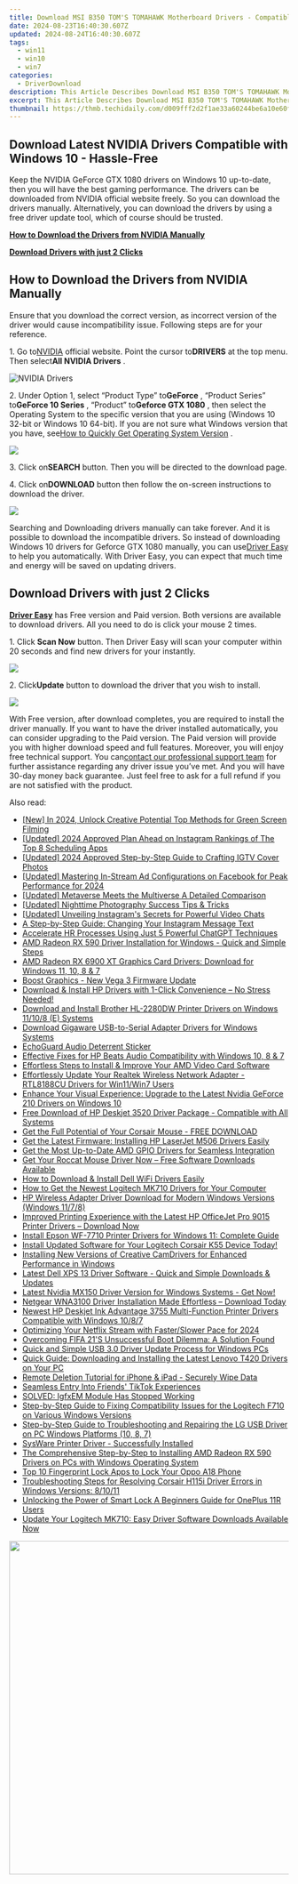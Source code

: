 ```yaml
---
title: Download MSI B350 TOM'S TOMAHAWK Motherboard Drivers - Compatible with Windows 10 & 7
date: 2024-08-23T16:40:30.607Z
updated: 2024-08-24T16:40:30.607Z
tags:
  - win11
  - win10
  - win7
categories:
  - DriverDownload
description: This Article Describes Download MSI B350 TOM'S TOMAHAWK Motherboard Drivers - Compatible with Windows 10 & 7
excerpt: This Article Describes Download MSI B350 TOM'S TOMAHAWK Motherboard Drivers - Compatible with Windows 10 & 7
thumbnail: https://thmb.techidaily.com/d009fff2d2f1ae33a60244be6a10e60fe9a4c6152d14b10a6c314e65ab841263.jpg
---
```


## Download Latest NVIDIA Drivers Compatible with Windows 10 - Hassle-Free

Keep the NVIDIA GeForce GTX 1080 drivers on Windows 10 up-to-date, then you will have the best gaming performance. The drivers can be downloaded from NVIDIA official website freely. So you can download the drivers manually. Alternatively, you can download the drivers by using a free driver update tool, which of course should be trusted.

[**How to Download the Drivers from NVIDIA Manually**](https://tools.techidaily.com/drivereasy/download/)

[**Download Drivers with just 2 Clicks**](https://tools.techidaily.com/drivereasy/download/)

## **How to Download the Drivers from NVIDIA Manually**

 Ensure that you download the correct version, as incorrect version of the driver would cause incompatibility issue. Following steps are for your reference.

 1\. Go to[NVIDIA](https://tools.techidaily.com/drivereasy/download/) official website. Point the cursor to**DRIVERS** at the top menu. Then select**All NVIDIA Drivers** .

![NVIDIA Drivers](https://images.drivereasy.com/wp-content/uploads/2016/09/img_57ccd935a0f0a.jpg)

 2\. Under Option 1, select “Product Type” to**GeForce** , “Product Series” to**GeForce 10 Series** , “Product” to**Geforce GTX 1080** , then select the Operating System to the specific version that you are using (Windows 10 32-bit or Windows 10 64-bit). If you are not sure what Windows version that you have, see[How to Quickly Get Operating System Version](https://tools.techidaily.com/drivereasy/download/) .

![](https://images.drivereasy.com/wp-content/uploads/2016/10/img_581410198d290.jpg)

 3\. Click on**SEARCH** button. Then you will be directed to the download page.

 4\. Click on**DOWNLOAD** button then follow the on-screen instructions to download the driver.

![](https://images.drivereasy.com/wp-content/uploads/2016/10/img_581412f0a2c64.jpg)

 Searching and Downloading drivers manually can take forever. And it is possible to download the incompatible drivers. So instead of downloading Windows 10 drivers for Geforce GTX 1080 manually, you can use[Driver Easy](https://tools.techidaily.com/drivereasy/download/) to help you automatically. With Driver Easy, you can expect that much time and energy will be saved on updating drivers.

## **Download Drivers with just 2 Clicks**

**[Driver Easy](https://tools.techidaily.com/drivereasy/download/)**  has Free version and Paid version. Both versions are available to download drivers. All you need to do is click your mouse 2 times.

1\. Click **Scan Now**  button. Then Driver Easy will scan your computer within 20 seconds and find new drivers for your instantly.  

![](https://images.drivereasy.com/wp-content/uploads/2017/04/img_58eca1022f7b7.png)

 2\. Click**Update** button to download the driver that you wish to install.

![](https://images.drivereasy.com/wp-content/uploads/2017/04/img_58eca27c67b42.jpg)

 With Free version, after download completes, you are required to install the driver manually. If you want to have the driver installed automatically, you can consider upgrading to the Paid version. The Paid version will provide you with higher download speed and full features. Moreover, you will enjoy free technical support. You can[contact our professional support team](https://tools.techidaily.com/drivereasy/download/) for further assistance regarding any driver issue you’ve met. And you will have 30-day money back guarantee. Just feel free to ask for a full refund if you are not satisfied with the product.

<ins class="adsbygoogle"
     style="display:block"
     data-ad-format="autorelaxed"
     data-ad-client="ca-pub-7571918770474297"
     data-ad-slot="1223367746"></ins>



<ins class="adsbygoogle"
     style="display:block"
     data-ad-client="ca-pub-7571918770474297"
     data-ad-slot="8358498916"
     data-ad-format="auto"
     data-full-width-responsive="true"></ins>

<span class="atpl-alsoreadstyle">Also read:</span>
<div><ul>
<li><a href="https://fox-info.techidaily.com/new-in-2024-unlock-creative-potential-top-methods-for-green-screen-filming/"><u>[New] In 2024, Unlock Creative Potential  Top Methods for Green Screen Filming</u></a></li>
<li><a href="https://instagram-videos.techidaily.com/updated-2024-approved-plan-ahead-on-instagram-rankings-of-the-top-8-scheduling-apps/"><u>[Updated] 2024 Approved  Plan Ahead on Instagram  Rankings of The Top 8 Scheduling Apps</u></a></li>
<li><a href="https://instagram-video-recordings.techidaily.com/updated-2024-approved-step-by-step-guide-to-crafting-igtv-cover-photos/"><u>[Updated] 2024 Approved  Step-by-Step Guide to Crafting IGTV Cover Photos</u></a></li>
<li><a href="https://facebook-videos.techidaily.com/updated-mastering-in-stream-ad-configurations-on-facebook-for-peak-performance-for-2024/"><u>[Updated] Mastering In-Stream Ad Configurations on Facebook for Peak Performance for 2024</u></a></li>
<li><a href="https://fox-access.techidaily.com/updated-metaverse-meets-the-multiverse-a-detailed-comparison/"><u>[Updated] Metaverse Meets the Multiverse  A Detailed Comparison</u></a></li>
<li><a href="https://screen-mirroring-recording.techidaily.com/updated-nighttime-photography-success-tips-and-tricks/"><u>[Updated] Nighttime Photography Success Tips & Tricks</u></a></li>
<li><a href="https://instagram-videos.techidaily.com/updated-unveiling-instagrams-secrets-for-powerful-video-chats/"><u>[Updated] Unveiling Instagram's Secrets for Powerful Video Chats</u></a></li>
<li><a href="https://techtrends.techidaily.com/a-step-by-step-guide-changing-your-instagram-message-text/"><u>A Step-by-Step Guide: Changing Your Instagram Message Text</u></a></li>
<li><a href="https://tech-haven.techidaily.com/accelerate-hr-processes-using-just-5-powerful-chatgpt-techniques/"><u>Accelerate HR Processes Using Just 5 Powerful ChatGPT Techniques</u></a></li>
<li><a href="https://driver-download.techidaily.com/amd-radeon-rx-590-driver-installation-for-windows-quick-and-simple-steps/"><u>AMD Radeon RX 590 Driver Installation for Windows - Quick and Simple Steps</u></a></li>
<li><a href="https://driver-download.techidaily.com/amd-radeon-rx-6900-xt-graphics-card-drivers-download-for-windows-11-10-8-and-7/"><u>AMD Radeon RX 6900 XT Graphics Card Drivers: Download for Windows 11, 10, 8 & 7</u></a></li>
<li><a href="https://driver-install.techidaily.com/boost-graphics-new-vega-3-firmware-update/"><u>Boost Graphics - New Vega 3 Firmware Update</u></a></li>
<li><a href="https://driver-download.techidaily.com/download-and-install-hp-drivers-with-1-click-convenience-no-stress-needed/"><u>Download & Install HP Drivers with 1-Click Convenience – No Stress Needed!</u></a></li>
<li><a href="https://driver-download.techidaily.com/download-and-install-brother-hl-2280dw-printer-drivers-on-windows-11108-e-systems/"><u>Download and Install Brother HL-2280DW Printer Drivers on Windows 11/10/8 (E) Systems</u></a></li>
<li><a href="https://driver-download.techidaily.com/download-gigaware-usb-to-serial-adapter-drivers-for-windows-systems/"><u>Download Gigaware USB-to-Serial Adapter Drivers for Windows Systems</u></a></li>
<li><a href="https://screen-recording.techidaily.com/echoguard-audio-deterrent-sticker/"><u>EchoGuard Audio Deterrent Sticker</u></a></li>
<li><a href="https://driver-download.techidaily.com/effective-fixes-for-hp-beats-audio-compatibility-with-windows-10-8-and-7/"><u>Effective Fixes for HP Beats Audio Compatibility with Windows 10, 8 & 7</u></a></li>
<li><a href="https://driver-download.techidaily.com/effortless-steps-to-install-and-improve-your-amd-video-card-software/"><u>Effortless Steps to Install & Improve Your AMD Video Card Software</u></a></li>
<li><a href="https://driver-download.techidaily.com/effortlessly-update-your-realtek-wireless-network-adapter-rtl8188cu-drivers-for-win11win7-users/"><u>Effortlessly Update Your Realtek Wireless Network Adapter - RTL8188CU Drivers for Win11/Win7 Users</u></a></li>
<li><a href="https://driver-download.techidaily.com/enhance-your-visual-experience-upgrade-to-the-latest-nvidia-geforce-210-drivers-on-windows-10/"><u>Enhance Your Visual Experience: Upgrade to the Latest Nvidia GeForce 210 Drivers on Windows 10</u></a></li>
<li><a href="https://driver-download.techidaily.com/free-download-of-hp-deskjet-3520-driver-package-compatible-with-all-systems/"><u>Free Download of HP Deskjet 3520 Driver Package - Compatible with All Systems</u></a></li>
<li><a href="https://driver-download.techidaily.com/1722975765916-get-the-full-potential-of-your-corsair-mouse-free-download/"><u>Get the Full Potential of Your Corsair Mouse - FREE DOWNLOAD</u></a></li>
<li><a href="https://driver-download.techidaily.com/get-the-latest-firmware-installing-hp-laserjet-m506-drivers-easily/"><u>Get the Latest Firmware: Installing HP LaserJet M506 Drivers Easily</u></a></li>
<li><a href="https://driver-download.techidaily.com/get-the-most-up-to-date-amd-gpio-drivers-for-seamless-integration/"><u>Get the Most Up-to-Date AMD GPIO Drivers for Seamless Integration</u></a></li>
<li><a href="https://driver-download.techidaily.com/1722976206873-get-your-roccat-mouse-driver-now-free-software-downloads-available/"><u>Get Your Roccat Mouse Driver Now – Free Software Downloads Available</u></a></li>
<li><a href="https://driver-download.techidaily.com/how-to-download-and-install-dell-wifi-drivers-easily/"><u>How to Download & Install Dell WiFi Drivers Easily</u></a></li>
<li><a href="https://driver-download.techidaily.com/how-to-get-the-newest-logitech-mk710-drivers-for-your-computer/"><u>How to Get the Newest Logitech MK710 Drivers for Your Computer</u></a></li>
<li><a href="https://driver-download.techidaily.com/hp-wireless-adapter-driver-download-for-modern-windows-versions-windows-1178/"><u>HP Wireless Adapter Driver Download for Modern Windows Versions (Windows 11/7/8)</u></a></li>
<li><a href="https://driver-download.techidaily.com/improved-printing-experience-with-the-latest-hp-officejet-pro-9015-printer-drivers-download-now/"><u>Improved Printing Experience with the Latest HP OfficeJet Pro 9015 Printer Drivers – Download Now</u></a></li>
<li><a href="https://driver-download.techidaily.com/install-epson-wf-7710-printer-drivers-for-windows-11-complete-guide/"><u>Install Epson WF-7710 Printer Drivers for Windows 11: Complete Guide</u></a></li>
<li><a href="https://driver-download.techidaily.com/install-updated-software-for-your-logitech-corsair-k55-device-today/"><u>Install Updated Software for Your Logitech Corsair K55 Device Today!</u></a></li>
<li><a href="https://driver-download.techidaily.com/installing-new-versions-of-creative-camdrivers-for-enhanced-performance-in-windows/"><u>Installing New Versions of Creative CamDrivers for Enhanced Performance in Windows</u></a></li>
<li><a href="https://driver-download.techidaily.com/latest-dell-xps-13-driver-software-quick-and-simple-downloads-and-updates/"><u>Latest Dell XPS 13 Driver Software - Quick and Simple Downloads & Updates</u></a></li>
<li><a href="https://driver-download.techidaily.com/latest-nvidia-mx150-driver-version-for-windows-systems-get-now/"><u>Latest Nvidia MX150 Driver Version for Windows Systems - Get Now!</u></a></li>
<li><a href="https://driver-download.techidaily.com/netgear-wna3100-driver-installation-made-effortless-download-today/"><u>Netgear WNA3100 Driver Installation Made Effortless – Download Today</u></a></li>
<li><a href="https://driver-download.techidaily.com/newest-hp-deskjet-ink-advantage-3755-multi-function-printer-drivers-compatible-with-windows-1087/"><u>Newest HP Deskjet Ink Advantage 3755 Multi-Function Printer Drivers Compatible with Windows 10/8/7</u></a></li>
<li><a href="https://extra-support.techidaily.com/optimizing-your-netflix-stream-with-fasterslower-pace-for-2024/"><u>Optimizing Your Netflix Stream with Faster/Slower Pace for 2024</u></a></li>
<li><a href="https://win-able.techidaily.com/overcoming-fifa-21s-unsuccessful-boot-dilemma-a-solution-found/"><u>Overcoming FIFA 21'S Unsuccessful Boot Dilemma: A Solution Found</u></a></li>
<li><a href="https://driver-download.techidaily.com/quick-and-simple-usb-30-driver-update-process-for-windows-pcs/"><u>Quick and Simple USB 3.0 Driver Update Process for Windows PCs</u></a></li>
<li><a href="https://driver-download.techidaily.com/quick-guide-downloading-and-installing-the-latest-lenovo-t420-drivers-on-your-pc/"><u>Quick Guide: Downloading and Installing the Latest Lenovo T420 Drivers on Your PC</u></a></li>
<li><a href="https://data-safeguard.techidaily.com/remote-deletion-tutorial-for-iphone-and-ipad-securely-wipe-data/"><u>Remote Deletion Tutorial for iPhone & iPad - Securely Wipe Data</u></a></li>
<li><a href="https://tiktok-videos.techidaily.com/seamless-entry-into-friends-tiktok-experiences/"><u>Seamless Entry Into Friends' TikTok Experiences</u></a></li>
<li><a href="https://driver-download.techidaily.com/solved-igfxem-module-has-stopped-working/"><u>SOLVED: IgfxEM Module Has Stopped Working</u></a></li>
<li><a href="https://driver-download.techidaily.com/step-by-step-guide-to-fixing-compatibility-issues-for-the-logitech-f710-on-various-windows-versions/"><u>Step-by-Step Guide to Fixing Compatibility Issues for the Logitech F710 on Various Windows Versions</u></a></li>
<li><a href="https://driver-download.techidaily.com/step-by-step-guide-to-troubleshooting-and-repairing-the-lg-usb-driver-on-pc-windows-platforms-10-8-7/"><u>Step-by-Step Guide to Troubleshooting and Repairing the LG USB Driver on PC Windows Platforms (10, 8, 7)</u></a></li>
<li><a href="https://driver-error.techidaily.com/sysware-printer-driver-successfully-installed/"><u>SysWare Printer Driver - Successfully Installed</u></a></li>
<li><a href="https://driver-download.techidaily.com/the-comprehensive-step-by-step-to-installing-amd-radeon-rx-590-drivers-on-pcs-with-windows-operating-system/"><u>The Comprehensive Step-by-Step to Installing AMD Radeon RX 590 Drivers on PCs with Windows Operating System</u></a></li>
<li><a href="https://android-unlock.techidaily.com/top-10-fingerprint-lock-apps-to-lock-your-oppo-a18-phone-by-drfone-android/"><u>Top 10 Fingerprint Lock Apps to Lock Your Oppo A18 Phone</u></a></li>
<li><a href="https://driver-download.techidaily.com/troubleshooting-steps-for-resolving-corsair-h115i-driver-errors-in-windows-versions-81011/"><u>Troubleshooting Steps for Resolving Corsair H115i Driver Errors in Windows Versions: 8/10/11</u></a></li>
<li><a href="https://easy-unlock-android.techidaily.com/unlocking-the-power-of-smart-lock-a-beginners-guide-for-oneplus-11r-users-by-drfone-android/"><u>Unlocking the Power of Smart Lock A Beginners Guide for OnePlus 11R Users</u></a></li>
<li><a href="https://driver-download.techidaily.com/update-your-logitech-mk710-easy-driver-software-downloads-available-now/"><u>Update Your Logitech MK710: Easy Driver Software Downloads Available Now</u></a></li>
</ul></div>

<!-- affiliate ads begin -->
<a href="https://appsumo.8odi.net/c/5597632/2087394/7443" target="_top" id="2087394"><img src="//a.impactradius-go.com/display-ad/7443-2087394" border="0" alt="" width="1200" height="600"/></a><img height="0" width="0" src="https://appsumo.8odi.net/i/5597632/2087394/7443" style="position:absolute;visibility:hidden;" border="0" />
<!-- affiliate ads end -->